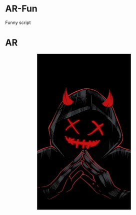 # AR-Fun
Funny script 

# AR
<p align="center">
<img src='IMG_20230303_205217.jpg' style="height:500px;width:300px;" >
</p>
